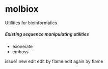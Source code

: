 molbiox
=======

Utilities for bioinformatics


##### Existing sequence manipulating utilities

* exonerate 
* emboss

issue1 new edit
edit by flame
edit again by flame
